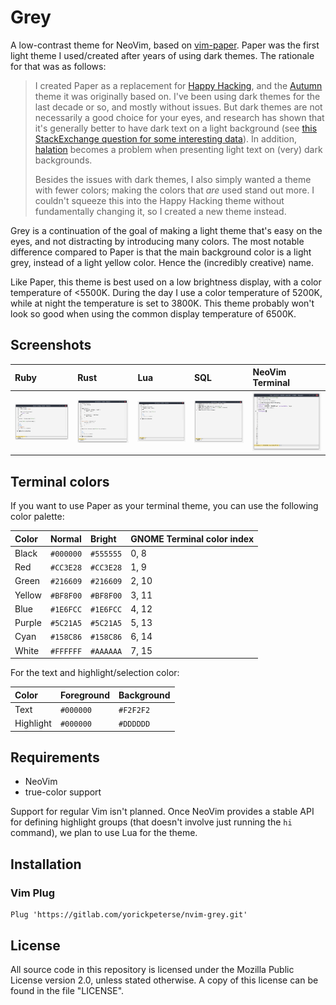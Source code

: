 # Grey

A low-contrast theme for NeoVim, based on
[vim-paper](https://gitlab.com/yorickpeterse/vim-paper). Paper was the first
light theme I used/created after years of using dark themes. The rationale for
that was as follows:

> I created Paper as a replacement for [Happy
> Hacking](https://gitlab.com/yorickpeterse/happy_hacking.vim), and the
> [Autumn](https://gitlab.com/yorickpeterse/Autumn.vim) theme it was originally
> based on. I've been using dark themes for the last decade or so, and mostly
> without issues. But dark themes are not necessarily a good choice for your eyes,
> and research has shown that it's generally better to have dark text on a light
> background (see [this StackExchange question for some interesting
> data](https://ux.stackexchange.com/questions/53264/dark-or-white-color-theme-is-better-for-the-eyes)).
> In addition, [halation](https://en.wiktionary.org/wiki/halation) becomes a
> problem when presenting light text on (very) dark backgrounds.
>
> Besides the issues with dark themes, I also simply wanted a theme with fewer
> colors; making the colors that _are_ used stand out more. I couldn't squeeze
> this into the Happy Hacking theme without fundamentally changing it, so I
> created a new theme instead.

Grey is a continuation of the goal of making a light theme that's easy on the
eyes, and not distracting by introducing many colors. The most notable
difference compared to Paper is that the main background color is a light grey,
instead of a light yellow color. Hence the (incredibly creative) name.

Like Paper, this theme is best used on a low brightness display, with a color
temperature of <5500K. During the day I use a color temperature of 5200K, while
at night the temperature is set to 3800K. This theme probably won't look so good
when using the common display temperature of 6500K.

## Screenshots

| Ruby                          | Rust                          | Lua                         | SQL                         | NeoVim Terminal
|:------------------------------|:------------------------------|:----------------------------|:----------------------------|:----------------
| ![Ruby](screenshots/ruby.png) | ![Rust](screenshots/rust.png) | ![Lua](screenshots/lua.png) | ![SQL](screenshots/sql.png) | ![Terminal](screenshots/terminal.png)

## Terminal colors

If you want to use Paper as your terminal theme, you can use the following color
palette:

| Color   | Normal    | Bright    | GNOME Terminal color index
|:--------|:----------|:----------|:--------------------------
| Black   | `#000000` | `#555555` | 0, 8
| Red     | `#CC3E28` | `#CC3E28` | 1, 9
| Green   | `#216609` | `#216609` | 2, 10
| Yellow  | `#BF8F00` | `#BF8F00` | 3, 11
| Blue    | `#1E6FCC` | `#1E6FCC` | 4, 12
| Purple  | `#5C21A5` | `#5C21A5` | 5, 13
| Cyan    | `#158C86` | `#158C86` | 6, 14
| White   | `#FFFFFF` | `#AAAAAA` | 7, 15

For the text and highlight/selection color:

| Color     | Foreground | Background
|:----------|:-----------|:------------
| Text      | `#000000`  | `#F2F2F2`
| Highlight | `#000000`  | `#DDDDDD`

## Requirements

* NeoVim
* true-color support

Support for regular Vim isn't planned. Once NeoVim provides a stable API for
defining highlight groups (that doesn't involve just running the `hi` command),
we plan to use Lua for the theme.

## Installation

### Vim Plug

    Plug 'https://gitlab.com/yorickpeterse/nvim-grey.git'

## License

All source code in this repository is licensed under the Mozilla Public License
version 2.0, unless stated otherwise. A copy of this license can be found in the
file "LICENSE".
